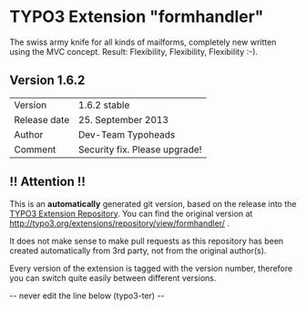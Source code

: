 # TYPO3 Extension "formhandler"
The swiss army knife for all kinds of mailforms, completely new written using the MVC concept. Result: Flexibility, Flexibility, Flexibility	:-).

## Version 1.6.2




<table>
	<tr><td>Version</td><td>1.6.2 stable</td></tr>
	<tr><td>Release date</td><td>25. September 2013</td></tr>
	<tr><td>Author</td><td>Dev-Team Typoheads</td></tr>
	<tr><td>Comment</td><td>Security fix. Please upgrade!</td></tr>
</table>

## !! Attention !!
This is an **automatically** generated git version, based on the release into the [TYPO3 Extension Repository](http://www.typo3.org/extensions/).
You can find the original version at http://typo3.org/extensions/repository/view/formhandler/ .

It does not make sense to make pull requests as this repository has been created automatically from 3rd party, not from the original author(s).

Every version of the extension is tagged with the version number, therefore you can switch quite easily between different versions.


-- never edit the line below (typo3-ter) --